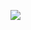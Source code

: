 ![](https://komarev.com/ghpvc/?username=ElysiumWhale)
<!--
**ElysiumWhale/ElysiumWhale** is a ✨ _special_ ✨ repository because its `README.md` (this file) appears on your GitHub profile.
